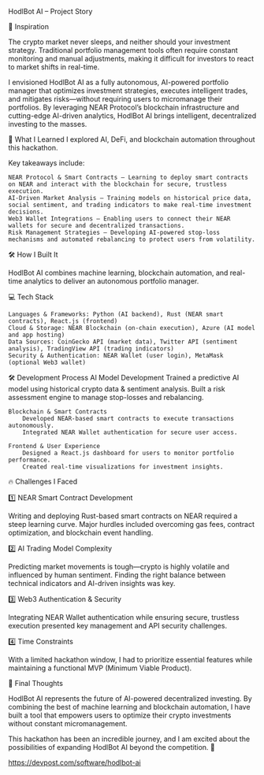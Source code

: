 HodlBot AI – Project Story

🚀 Inspiration

The crypto market never sleeps, and neither should your investment strategy. Traditional portfolio management tools often require constant monitoring and manual adjustments, making it difficult for investors to react to market shifts in real-time.

I envisioned HodlBot AI as a fully autonomous, AI-powered portfolio manager that optimizes investment strategies, executes intelligent trades, and mitigates risks—without requiring users to micromanage their portfolios. By leveraging NEAR Protocol’s blockchain infrastructure and cutting-edge AI-driven analytics, HodlBot AI brings intelligent, decentralized investing to the masses.


🧠 What I Learned
I explored AI, DeFi, and blockchain automation throughout this hackathon. 

Key takeaways include:

    NEAR Protocol & Smart Contracts – Learning to deploy smart contracts on NEAR and interact with the blockchain for secure, trustless execution.
    AI-Driven Market Analysis – Training models on historical price data, social sentiment, and trading indicators to make real-time investment decisions.
    Web3 Wallet Integrations – Enabling users to connect their NEAR wallets for secure and decentralized transactions.
    Risk Management Strategies – Developing AI-powered stop-loss mechanisms and automated rebalancing to protect users from volatility.

🛠 How I Built It

HodlBot AI combines machine learning, blockchain automation, and real-time analytics to deliver an autonomous portfolio manager.

💻 Tech Stack

    Languages & Frameworks: Python (AI backend), Rust (NEAR smart contracts), React.js (frontend)
    Cloud & Storage: NEAR Blockchain (on-chain execution), Azure (AI model and app hosting)
    Data Sources: CoinGecko API (market data), Twitter API (sentiment analysis), TradingView API (trading indicators)
    Security & Authentication: NEAR Wallet (user login), MetaMask (optional Web3 wallet)

🛠 Development Process
    AI Model Development
        Trained a predictive AI model using historical crypto data & sentiment analysis.
        Built a risk assessment engine to manage stop-losses and rebalancing.

    Blockchain & Smart Contracts
        Developed NEAR-based smart contracts to execute transactions autonomously.
        Integrated NEAR Wallet authentication for secure user access.

    Frontend & User Experience
        Designed a React.js dashboard for users to monitor portfolio performance.
        Created real-time visualizations for investment insights.

🔥 Challenges I Faced

1️⃣ NEAR Smart Contract Development

Writing and deploying Rust-based smart contracts on NEAR required a steep learning curve. Major hurdles included overcoming gas fees, contract optimization, and blockchain event handling.

2️⃣ AI Trading Model Complexity

Predicting market movements is tough—crypto is highly volatile and influenced by human sentiment. Finding the right balance between technical indicators and AI-driven insights was key.

3️⃣ Web3 Authentication & Security

Integrating NEAR Wallet authentication while ensuring secure, trustless execution presented key management and API security challenges.

4️⃣ Time Constraints

With a limited hackathon window, I had to prioritize essential features while maintaining a functional MVP (Minimum Viable Product).

🎯 Final Thoughts

HodlBot AI represents the future of AI-powered decentralized investing. By combining the best of machine learning and blockchain automation, I have built a tool that empowers users to optimize their crypto investments without constant micromanagement.

This hackathon has been an incredible journey, and I am excited about the possibilities of expanding HodlBot AI beyond the competition. 🚀

https://devpost.com/software/hodlbot-ai

